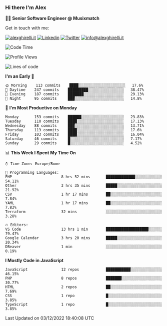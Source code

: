 ### Hi there I'm Alex

👨‍💻 __Senior Software Engineer @ Musixmatch__

Get in touch with me:

[![alexghirelli.it](https://img.shields.io/static/v1?label=alexghirelli.it&message=%20&color=red&logo=&style=flat-square&logoColor=white)](https://www.alexghirelli.it/)
[![Linkedin](https://img.shields.io/static/v1?label=Linkedin&message=%20&color=blue&logo=Linkedin&style=flat-square&logoColor=white)](https://linkedin.com/in/alexghirelli)
[![Twitter](https://img.shields.io/static/v1?label=Twitter&message=%20&color=blue&logo=Twitter&style=flat-square&logoColor=white)](https://twitter.com/alexGhirelli)
[![info@alexghirelli.it](https://img.shields.io/static/v1?label=info@alexghirelli.it&message=%20&color=red&logo=gmail&style=flat-square&logoColor=white)](mailto:info@alexghirelli.it)

<!--START_SECTION:waka-->
![Code Time](http://img.shields.io/badge/Code%20Time-7%2C148%20hrs%2023%20mins-blue)

![Profile Views](http://img.shields.io/badge/Profile%20Views-0-blue)

![Lines of code](https://img.shields.io/badge/From%20Hello%20World%20I%27ve%20Written-790%20Thousand%20lines%20of%20code-blue)

**I'm an Early 🐤** 

```text
🌞 Morning    113 commits    ████░░░░░░░░░░░░░░░░░░░░░   17.6% 
🌆 Daytime    247 commits    █████████░░░░░░░░░░░░░░░░   38.47% 
🌃 Evening    187 commits    ███████░░░░░░░░░░░░░░░░░░   29.13% 
🌙 Night      95 commits     ███░░░░░░░░░░░░░░░░░░░░░░   14.8%

```
📅 **I'm Most Productive on Monday** 

```text
Monday       153 commits    ██████░░░░░░░░░░░░░░░░░░░   23.83% 
Tuesday      110 commits    ████░░░░░░░░░░░░░░░░░░░░░   17.13% 
Wednesday    88 commits     ███░░░░░░░░░░░░░░░░░░░░░░   13.71% 
Thursday     113 commits    ████░░░░░░░░░░░░░░░░░░░░░   17.6% 
Friday       103 commits    ████░░░░░░░░░░░░░░░░░░░░░   16.04% 
Saturday     46 commits     █░░░░░░░░░░░░░░░░░░░░░░░░   7.17% 
Sunday       29 commits     █░░░░░░░░░░░░░░░░░░░░░░░░   4.52%

```


📊 **This Week I Spent My Time On** 

```text
⌚︎ Time Zone: Europe/Rome

💬 Programming Languages: 
PHP                      8 hrs 52 mins       █████████████░░░░░░░░░░░░   54.11% 
Other                    3 hrs 35 mins       █████░░░░░░░░░░░░░░░░░░░░   21.92% 
CSV                      1 hr 17 mins        ██░░░░░░░░░░░░░░░░░░░░░░░   7.84% 
YAML                     1 hr 17 mins        ██░░░░░░░░░░░░░░░░░░░░░░░   7.83% 
Terraform                32 mins             ░░░░░░░░░░░░░░░░░░░░░░░░░   3.28%

🔥 Editors: 
VS Code                  13 hrs 1 min        ███████████████████░░░░░░   79.47% 
Google Calendar          3 hrs 20 mins       █████░░░░░░░░░░░░░░░░░░░░   20.34% 
DBeaver                  1 min               ░░░░░░░░░░░░░░░░░░░░░░░░░   0.19%

```

**I Mostly Code in JavaScript** 

```text
JavaScript               12 repos            ███████████░░░░░░░░░░░░░░   46.15% 
PHP                      8 repos             ███████░░░░░░░░░░░░░░░░░░   30.77% 
HTML                     2 repos             ██░░░░░░░░░░░░░░░░░░░░░░░   7.69% 
CSS                      1 repo              █░░░░░░░░░░░░░░░░░░░░░░░░   3.85% 
TypeScript               1 repo              █░░░░░░░░░░░░░░░░░░░░░░░░   3.85%

```



 Last Updated on 03/12/2022 18:40:08 UTC
<!--END_SECTION:waka-->

